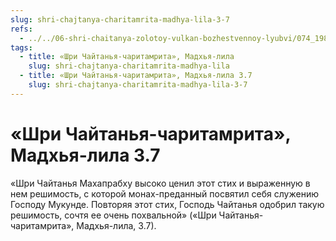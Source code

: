 ```yaml
---
slug: shri-chajtanya-charitamrita-madhya-lila-3-7
refs:
  - ../../06-shri-chaitanya-zolotoy-vulkan-bozhestvennoy-lyubvi/074_1983-01-15_sridharmj_sanyasa_mahaprabhu_part2.md
tags:
  - title: «Шри Чайтанья-чаритамрита», Мадхья-лила
    slug: shri-chajtanya-charitamrita-madhya-lila
  - title: «Шри Чайтанья-чаритамрита», Мадхья-лила 3.7
    slug: shri-chajtanya-charitamrita-madhya-lila-3-7
---
```


# «Шри Чайтанья-чаритамрита», Мадхья-лила 3.7

«Шри Чайтанья Махапрабху высоко ценил этот стих и выраженную в нем решимость, с которой монах-преданный посвятил себя служению Господу Мукунде. Повторяя этот стих, Господь Чайтанья одобрил такую решимость, сочтя ее очень похвальной» («Шри Чайтанья-чаритамрита», Мадхья-лила, 3.7).
